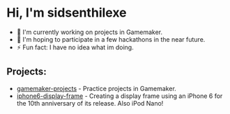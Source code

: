 # Hi, I'm sidsenthilexe

* 🔭 I'm currently working on projects in Gamemaker.
* 🌱 I'm hoping to participate in a few hackathons in the near future.
* ⚡ Fun fact: I have no idea what im doing.

## Projects:
* [gamemaker-projects](https://github.com/sidsenthilexe/gamemaker-projects) - Practice projects in Gamemaker.
* [iphone6-display-frame](https://github.com/sidsenthilexe/iphone6-display-frame/blob/main/README.md) - Creating a display frame using an iPhone 6 for the 10th anniversary of its release. Also iPod Nano!
<!--
**sidsenthilexe/sidsenthilexe** is a ✨ _special_ ✨ repository because its `README.md` (this file) appears on your GitHub profile.

Here are some ideas to get you started:

- 🔭 I’m currently working on ...
- 🌱 I’m currently learning ...
- 👯 I’m looking to collaborate on ...
- 🤔 I’m looking for help with ...
- 💬 Ask me about ...
- 📫 How to reach me: ...
- 😄 Pronouns: ...
- ⚡ Fun fact: ...
-->
